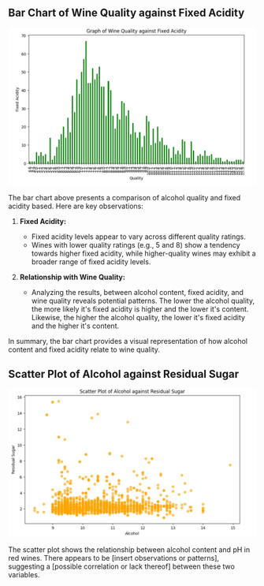 ## Bar Chart of Wine Quality against Fixed Acidity



![Graph of wine quality against fixed acidity](<graph 1-1.jpg>) 


The bar chart above presents a comparison of alcohol quality and fixed acidity based. Here are key observations:


1. **Fixed Acidity:**
   - Fixed acidity levels appear to vary across different quality ratings.
   - Wines with lower quality ratings (e.g., 5 and 8) show a tendency towards higher fixed acidity, while higher-quality wines may exhibit a broader range of fixed acidity levels.

2. **Relationship with Wine Quality:**
   - Analyzing the results, between alcohol content, fixed acidity, and wine quality reveals potential patterns. The lower the alcohol quality, the more likely it's fixed acidity is higher and the lower it's content. Likewise, the higher the alcohol quality, the lower it's fixed acidity and the higher it's content.

In summary, the bar chart provides a visual representation of how alcohol content and fixed acidity relate to wine quality. 



## Scatter Plot of  Alcohol against Residual Sugar
![Scatter Plot of Alcohol against Residual SUgar](<graph 2-1.jpg>)


The scatter plot shows the relationship between alcohol content and pH in red wines. There appears to be [insert observations or patterns], suggesting a [possible correlation or lack thereof] between these two variables.
